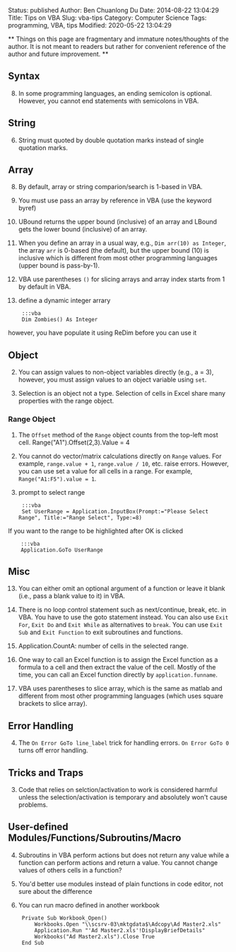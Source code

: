 Status: published
Author: Ben Chuanlong Du
Date: 2014-08-22 13:04:29
Title: Tips on VBA
Slug: vba-tips
Category: Computer Science
Tags: programming, VBA, tips
Modified: 2020-05-22 13:04:29

**
Things on this page are 
fragmentary and immature notes/thoughts of the author.
It is not meant to readers 
but rather for convenient reference of the author and future improvement.
**



## Syntax

8. In some programming languages, an ending semicolon is optional. 
    However, you cannot end statements with semicolons in VBA.

## String

6. String must quoted by double quotation marks instead of single quotation marks.

## Array

8. By default, array or string comparion/search is 1-based in VBA.

11. You must use pass an array by reference in VBA (use the keyword byref)

4. UBound returns the upper bound (inclusive) of an array 
    and LBound gets the lower bound (inclusive) of an array.

8. When you define an array in a usual way, 
    e.g., 
    `Dim arr(10) as Integer`,
    the array `arr` is 0-based (the default), 
    but the upper bound (10) is inclusive 
    which is different from most other programming languages (upper bound is pass-by-1).

1. VBA use parentheses `()` for slicing arrays and array index starts from 1 by default in VBA.

2. define a dynamic integer arrary

        :::vba
        Dim Zombies() As Integer

however, you have populate it using ReDim before you can use it

## Object

2. You can assign values to non-object variables directly (e.g., a = 3),
    however, you must assign values to an object variable using `set`.

1. Selection is an object not a type.
    Selection of cells in Excel share many properties with the range object.

### Range Object

1. The `Offset` method of the `Range` object counts from the top-left most cell. 
        Range("A1").Offset(2,3).Value = 4

2. You cannot do vector/matrix calculations directly on `Range` values.
    For example, `range.value + 1`, `range.value / 10`, etc. raise errors.
    However, you can use set a value for all cells in a range. 
    For example, `Range("A1:F5").value = 1`.

3. prompt to select range

        :::vba
        Set UserRange = Application.InputBox(Prompt:="Please Select Range", Title:="Range Select", Type:=8)

If you want to the range to be highlighted after OK is clicked 

        :::vba
        Application.GoTo UserRange 

## Misc

13. You can either omit an optional argument of a function or leave it blank (i.e., pass a blank value to it) in VBA. 

14. There is no loop control statement such as next/continue, break, etc. in VBA. 
    You have to use the goto statement instead. 
    You can also use `Exit For`, `Exit Do` and `Exit While` as alternatives to `break`.
    You can use `Exit Sub` and `Exit Function` to exit subroutines and functions.

6. Application.CountA: number of cells in the selected range.

7. One way to call an Excel function is 
    to assign the Excel function as a formula to a cell 
    and then extract the value of the cell.
    Mostly of the time, 
    you can call an Excel function directly by `application.funname`. 

9. VBA uses parentheses to slice array, 
    which is the same as matlab 
    and different from most other programming languages 
    (which uses square brackets to slice array).

## Error Handling

4. The `On Error GoTo line_label` trick for handling errors.
    `On Error GoTo 0` 
    turns off error handling.

## Tricks and Traps

3. Code that relies on selction/activation to work is considered harmful
    unless the selection/activation is temporary and absolutely won't cause problems.

## User-defined Modules/Functions/Subroutins/Macro

4. Subroutins in VBA perform actions but does not return any value 
    while a function can perform actions and return a value.
    You cannot change values of others cells in a function? <check it>

5. You'd better use modules instead of plain functions in code editor, 
    not sure about the difference

7. You can run macro defined in another workbook

        Private Sub Workbook_Open() 
            Workbooks.Open "\\scsrv-03\mktgdata$\Adcopy\Ad Master2.xls" 
            Application.Run "'Ad Master2.xls'!DisplayBriefDetails" 
            Workbooks("Ad Master2.xls").Close True 
        End Sub 
